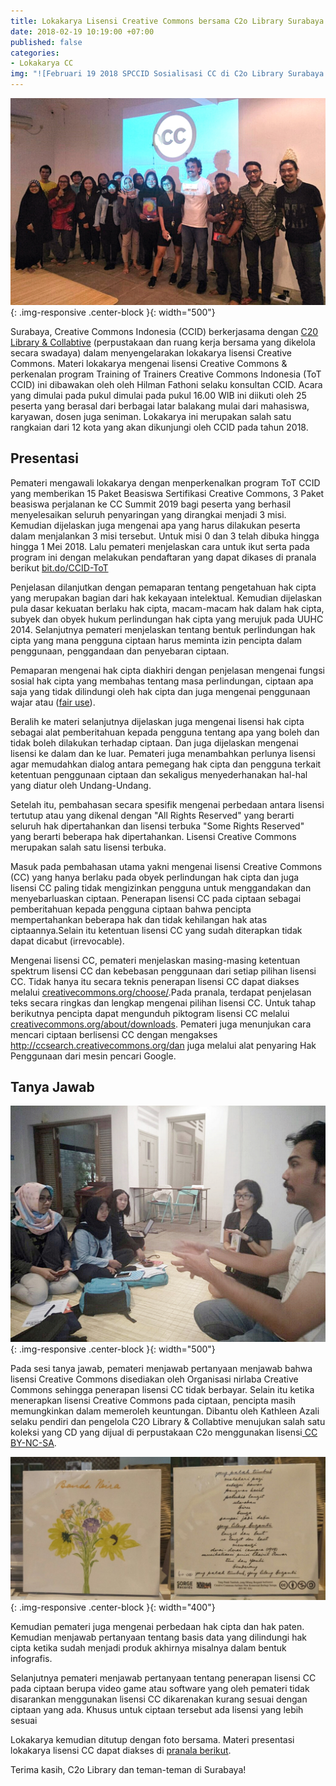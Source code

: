 ```yaml
---
title: Lokakarya Lisensi Creative Commons bersama C2o Library Surabaya
date: 2018-02-19 10:19:00 +07:00
published: false
categories:
- Lokakarya CC
img: "![Februari 19 2018 SPCCID Sosialisasi CC di C2o Library Surabaya.jpeg]"
---
```


![Februari 19 2018 SPCCID Sosialisasi CC di C2o Library Surabaya.jpeg](/uploads/Februari%2019%202018%20SPCCID%20Sosialisasi%20CC%20di%20C2o%20Library%20Surabaya.jpeg){: .img-responsive .center-block }{: width="500"}

Surabaya, Creative Commons Indonesia (CCID) berkerjasama dengan  [C20 Library & Collabtive](http://c2o-library.net) (perpustakaan  dan ruang kerja bersama yang dikelola secara swadaya) dalam menyengelarakan lokakarya lisensi Creative Commons.  Materi lokakarya mengenai lisensi Creative Commons & perkenalan program Training of Trainers Creative Commons Indonesia (ToT CCID) ini dibawakan oleh oleh Hilman Fathoni selaku konsultan CCID.  Acara yang dimulai pada pukul dimulai pada pukul 16.00 WIB ini diikuti oleh 25 peserta yang berasal dari berbagai latar balakang mulai dari mahasiswa, karyawan, dosen juga seniman. Lokakarya ini merupakan salah satu rangkaian dari 12 kota  yang akan dikunjungi oleh CCID pada tahun 2018.

## Presentasi

Pemateri mengawali lokakarya dengan menperkenalkan program ToT CCID yang memberikan 15 Paket Beasiswa Sertifikasi Creative Commons, 3 Paket beasiswa perjalanan ke CC Summit 2019 bagi peserta yang berhasil menyelesaikan seluruh penyaringan yang dirangkai menjadi 3 misi.  Kemudian dijelaskan juga mengenai  apa yang harus dilakukan peserta dalam menjalankan 3 misi tersebut. Untuk misi 0 dan 3 telah dibuka hingga hingga 1 Mei 2018. Lalu pemateri menjelaskan cara untuk ikut serta pada program ini dengan melakukan pendaftaran yang dapat dikases di pranala berikut [bit.do/CCID-ToT](http://bit.do/CCID-ToT)

Penjelasan dilanjutkan dengan pemaparan tentang pengetahuan hak cipta yang merupakan bagian dari hak kekayaan intelektual. Kemudian dijelaskan pula dasar kekuatan berlaku hak cipta, macam-macam hak dalam hak cipta, subyek dan obyek hukum perlindungan hak cipta yang merujuk pada UUHC 2014. Selanjutnya pemateri menjelaskan tentang bentuk perlindungan hak cipta yang mana pengguna ciptaan harus meminta izin pencipta dalam penggunaan, penggandaan dan penyebaran ciptaan.

Pemaparan mengenai hak cipta diakhiri dengan penjelasan mengenai fungsi sosial hak cipta yang membahas tentang masa perlindungan, ciptaan apa saja yang tidak dilindungi oleh hak cipta dan juga mengenai  penggunaan wajar atau ([fair use](http://creativecommons.or.id/2016/08/tanya-jawab-sobat-ccid-2-agustus-2016/)).

Beralih ke materi selanjutnya dijelaskan juga mengenai lisensi hak cipta sebagai alat pemberitahuan kepada pengguna tentang apa yang boleh dan tidak boleh dilakukan terhadap ciptaan. Dan juga dijelaskan mengenai lisensi ke dalam dan ke luar. Pemateri juga menambahkan perlunya lisensi agar memudahkan dialog antara pemegang hak cipta dan pengguna terkait ketentuan penggunaan ciptaan dan sekaligus menyederhanakan hal-hal yang diatur oleh Undang-Undang.

Setelah itu, pembahasan secara spesifik mengenai perbedaan antara lisensi tertutup atau yang dikenal dengan "All Rights Reserved" yang berarti seluruh hak dipertahankan dan lisensi terbuka "Some Rights Reserved" yang berarti beberapa hak dipertahankan. Lisensi Creative Commons merupakan salah satu lisensi terbuka.

Masuk pada pembahasan utama yakni mengenai lisensi Creative Commons (CC) yang hanya berlaku pada obyek perlindungan hak cipta dan juga lisensi CC paling tidak mengizinkan pengguna untuk menggandakan dan menyebarluaskan ciptaan. Penerapan lisensi CC pada ciptaan sebagai pemberitahuan kepada pengguna ciptaan bahwa pencipta mempertahankan beberapa hak dan tidak kehilangan hak atas ciptaannya.Selain itu ketentuan lisensi CC yang sudah diterapkan tidak dapat dicabut (irrevocable).

Mengenai lisensi CC, pemateri menjelaskan masing-masing ketentuan spektrum lisensi CC dan kebebasan penggunaan dari setiap pilihan lisensi CC. Tidak hanya itu secara teknis penerapan lisensi CC dapat diakses melalui [creativecommons.org/choose/](http://creativecommons.org/choose/).Pada pranala, terdapat penjelasan teks secara ringkas dan lengkap mengenai pilihan lisensi CC. Untuk tahap berikutnya pencipta dapat mengunduh piktogram lisensi CC melalui [creativecommons.org/about/downloads](http://creativecommons.org/about/downloads). Pemateri juga menunjukan cara mencari ciptaan berlisensi CC dengan mengakses http://ccsearch.creativecommons.org/dan juga melalui alat penyaring Hak Penggunaan dari mesin pencari Google.

## Tanya Jawab

![Februari 19 2018 SPCCID Sosialisasi CC di C2o Library Surabaya (Tanya dan Jawab).jpeg](/uploads/Februari%2019%202018%20SPCCID%20Sosialisasi%20CC%20di%20C2o%20Library%20Surabaya%20(Tanya%20dan%20Jawab).jpeg){: .img-responsive .center-block }{: width="500"}

Pada sesi tanya jawab, pemateri menjawab pertanyaan menjawab  bahwa lisensi Creative Commons disediakan oleh Organisasi nirlaba Creative Commons sehingga penerapan lisensi CC tidak berbayar. Selain itu ketika menerapkan lisensi Creative Commons pada ciptaan,  pencipta masih memungkinkan dalam memeroleh keuntungan. Dibantu oleh Kathleen Azali selaku pendiri dan pengelola  C2O Library & Collabtive menujukan salah satu koleksi yang CD yang dijual di perpustakaan C2o menggunakan lisensi[ CC BY-NC-SA](http://creativecommons.org/licenses/by-nc-sa/4.0/deed.id).

![Album Banda Neira.jpg](/uploads/Album%20Banda%20Neira.jpg){: .img-responsive .center-block }{: width="400"}

Kemudian pemateri juga mengenai perbedaan hak cipta dan hak paten. Kemudian menjawab pertanyaan tentang basis data yang dilindungi hak cipta ketika sudah menjadi produk akhirnya misalnya dalam bentuk infografis.

Selanjutnya pemateri menjawab pertanyaan tentang penerapan lisensi CC pada ciptaan berupa video game atau software yang oleh pemateri tidak disarankan menggunakan lisensi CC dikarenakan kurang sesuai dengan ciptaan yang ada. Khusus untuk ciptaan tersebut ada lisensi yang lebih sesuai

Lokakarya kemudian ditutup dengan foto bersama. Materi presentasi lokakarya lisensi CC dapat diakses di [pranala berikut](//https://drive.google.com/file/d/1LdlhGgo9JBAS7INsMb4Baut9OEBOP-97/view?usp=sharing).

Terima kasih, C2o Library dan teman-teman di Surabaya!